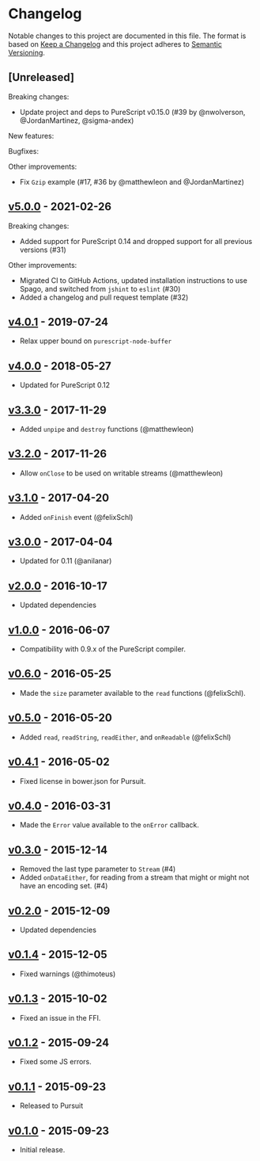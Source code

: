 # Changelog

Notable changes to this project are documented in this file. The format is based on [Keep a Changelog](https://keepachangelog.com/en/1.0.0/) and this project adheres to [Semantic Versioning](https://semver.org/spec/v2.0.0.html).

## [Unreleased]

Breaking changes:
- Update project and deps to PureScript v0.15.0 (#39 by @nwolverson, @JordanMartinez, @sigma-andex)

New features:

Bugfixes:

Other improvements:
- Fix `Gzip` example (#17, #36 by @matthewleon and @JordanMartinez)

## [v5.0.0](https://github.com/purescript-node/purescript-posix-types/releases/tag/v5.0.0) - 2021-02-26

Breaking changes:
  - Added support for PureScript 0.14 and dropped support for all previous versions (#31)

Other improvements:
  - Migrated CI to GitHub Actions, updated installation instructions to use Spago, and switched from `jshint` to `eslint` (#30)
  - Added a changelog and pull request template (#32)

## [v4.0.1](https://github.com/purescript-node/purescript-node-streams/releases/tag/v4.0.1) - 2019-07-24

- Relax upper bound on `purescript-node-buffer`

## [v4.0.0](https://github.com/purescript-node/purescript-node-streams/releases/tag/v4.0.0) - 2018-05-27

- Updated for PureScript 0.12

## [v3.3.0](https://github.com/purescript-node/purescript-node-streams/releases/tag/v3.3.0) - 2017-11-29

- Added `unpipe` and `destroy` functions (@matthewleon)

## [v3.2.0](https://github.com/purescript-node/purescript-node-streams/releases/tag/v3.2.0) - 2017-11-26

- Allow `onClose` to be used on writable streams (@matthewleon)

## [v3.1.0](https://github.com/purescript-node/purescript-node-streams/releases/tag/v3.1.0) - 2017-04-20

- Added `onFinish` event (@felixSchl)

## [v3.0.0](https://github.com/purescript-node/purescript-node-streams/releases/tag/v3.0.0) - 2017-04-04

- Updated for 0.11 (@anilanar)

## [v2.0.0](https://github.com/purescript-node/purescript-node-streams/releases/tag/v2.0.0) - 2016-10-17

- Updated dependencies

## [v1.0.0](https://github.com/purescript-node/purescript-node-streams/releases/tag/v1.0.0) - 2016-06-07

- Compatibility with 0.9.x of the PureScript compiler.

## [v0.6.0](https://github.com/purescript-node/purescript-node-streams/releases/tag/v0.6.0) - 2016-05-25

- Made the `size` parameter available to the `read` functions (@felixSchl).

## [v0.5.0](https://github.com/purescript-node/purescript-node-streams/releases/tag/v0.5.0) - 2016-05-20

- Added `read`, `readString`, `readEither`, and `onReadable` (@felixSchl)

## [v0.4.1](https://github.com/purescript-node/purescript-node-streams/releases/tag/v0.4.1) - 2016-05-02

- Fixed license in bower.json for Pursuit.

## [v0.4.0](https://github.com/purescript-node/purescript-node-streams/releases/tag/v0.4.0) - 2016-03-31

- Made the `Error` value available to the `onError` callback.

## [v0.3.0](https://github.com/purescript-node/purescript-node-streams/releases/tag/v0.3.0) - 2015-12-14

- Removed the last type parameter to `Stream` (#4)
- Added `onDataEither`, for reading from a stream that might or might not have an encoding set. (#4)

## [v0.2.0](https://github.com/purescript-node/purescript-node-streams/releases/tag/v0.2.0) - 2015-12-09

- Updated dependencies

## [v0.1.4](https://github.com/purescript-node/purescript-node-streams/releases/tag/v0.1.4) - 2015-12-05

- Fixed warnings (@thimoteus)

## [v0.1.3](https://github.com/purescript-node/purescript-node-streams/releases/tag/v0.1.3) - 2015-10-02

- Fixed an issue in the FFI.

## [v0.1.2](https://github.com/purescript-node/purescript-node-streams/releases/tag/v0.1.2) - 2015-09-24

- Fixed some JS errors.

## [v0.1.1](https://github.com/purescript-node/purescript-node-streams/releases/tag/v0.1.1) - 2015-09-23

- Released to Pursuit

## [v0.1.0](https://github.com/purescript-node/purescript-node-streams/releases/tag/v0.1.0) - 2015-09-23

- Initial release.
